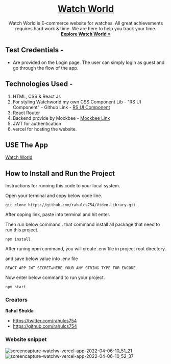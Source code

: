 <h1 align="center">
  <a href="https://watchw.vercel.app/">
   Watch World
  </a>
</h1>

<p align="center">
    Watch World is E-commerce website for watches. All great achievements requires hard work & time. We are here to help you track your time. 
  <br>
  <a href="https://watchw.vercel.app/"><strong>Explore Watch World »</strong></a>
  <br>
</p>

## Test Credentials -

- Are provided on the Login page. The user can simply login as guest and go through the flow of the app.

## Technologies Used -

1. HTML, CSS & React Js
2. For styling Watchworld my own CSS Component Lib - "RS UI Component" - Github Link - <a href="https://rs-ui.netlify.app/">RS UI Component</a>
3. React Router
4. Backend provide by Mockbee - <a href="https://github.com/neogcamp/mockBee">Mockbee Link</a>
5. JWT for authentication
6. vercel for hosting the website.

## USE The App

<a href="https://watchw.vercel.app/">
   Watch World
</a>

## How to Install and Run the Project

Instructions for running this code to your local system.

Open your terminal and copy below code line.

```
git clone https://github.com/rahulcs754/Video-Library.git
```

After coping link, paste into terminal and hit enter.

Then run below command . that command install all package that need to run this project.

```
npm install
```

After runing npm command, you will create .env file in project root directory.

and save below value into .env file

```
REACT_APP_JWT_SECRET=HERE_YOUR_ANY_STRING_TYPE_FOR_ENCODE
```

Now enter below command to run your project.

```
npm start
```

### Creators

**Rahul Shukla**

- <https://twitter.com/rahulcs754>
- <https://github.com/rahulcs754>

### Website snippet

![screencapture-watchw-vercel-app-2022-04-06-10_51_21](https://user-images.githubusercontent.com/6254980/161901403-1696d4d6-4f6e-4816-9a40-be7063605254.png)
![screencapture-watchw-vercel-app-2022-04-06-10_52_37](https://user-images.githubusercontent.com/6254980/161901493-2e5c74e7-c7c4-48eb-a62c-89ea73aa5e6b.png)

